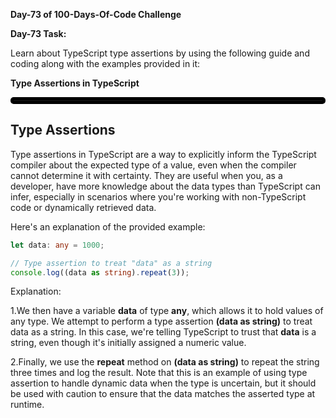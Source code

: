 **Day-73 of 100-Days-Of-Code Challenge**

**Day-73 Task:**

Learn about TypeScript type assertions by using the following guide and coding along with the examples provided in it:

**Type Assertions in TypeScript**
<hr style= "border: 5px solid black; border-radius:5px;">

**Type Assertions**
---
Type assertions in TypeScript are a way to explicitly inform the TypeScript compiler about the expected type of a value, even when the compiler cannot determine it with certainty. They are useful when you, as a developer, have more knowledge about the data types than TypeScript can infer, especially in scenarios where you're working with non-TypeScript code or dynamically retrieved data.

Here's an explanation of the provided example:
```typescript
let data: any = 1000;

// Type assertion to treat "data" as a string
console.log((data as string).repeat(3));
```
Explanation:

1.We then have a variable **data** of type **any**, which allows it to hold values of any type. We attempt to perform a type assertion **(data as string)** to treat data as a string. In this case, we're telling TypeScript to trust that **data** is a string, even though it's initially assigned a numeric value.

2.Finally, we use the **repeat** method on **(data as string)** to repeat the string three times and log the result. Note that this is an example of using type assertion to handle dynamic data when the type is uncertain, but it should be used with caution to ensure that the data matches the asserted type at runtime.